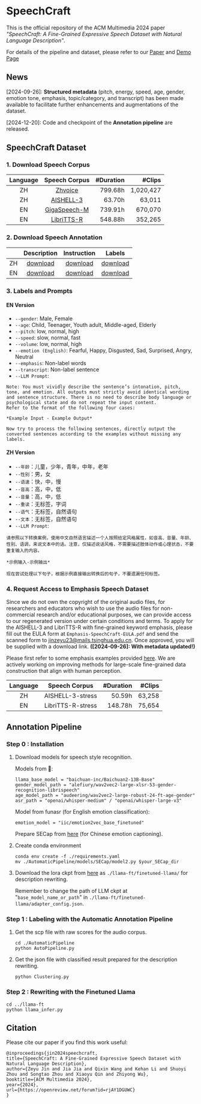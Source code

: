# SpeechCraft

This is the official repository of the ACM Multimedia 2024 paper *"SpeechCraft: A Fine-Grained Expressive Speech Dataset with Natural Language Description"*.

For details of the pipeline and dataset, please refer to our [Paper](http://arxiv.org/abs/2408.13608) and [Demo Page](https://speechcraft2024.github.io/speechcraft2024/)

<!-- Dataset and pipeline are coming soon. -->


## News
[2024-09-26]: **Structured metadata** (pitch, energy, speed, age, gender, emotion tone, emphasis, topic/category, and transcript) has been made available to facilitate further enhancements and augmentations of the dataset.

[2024-12-20]: Code and checkpoint of the **Annotation pipeline** are released.

## SpeechCraft Dataset
### 1. Download Speech Corpus

|Language|Speech Corpus|#Duration|#Clips|
|:--------:|:--------:|--------:|--------:|
|ZH|[Zhvoice](https://github.com/fighting41love/zhvoice)|799.68h|1,020,427|
|ZH|[AISHELL-3](https://www.openslr.org/93/)|63.70h|63,011|
|EN|[GigaSpeech-M](https://huggingface.co/datasets/speechcolab/gigaspeech/tree/main/data/audio/m_files_additional)|739.91h|670,070|
|EN|[LibriTTS-R](https://www.openslr.org/141/)|548.88h|352,265|

<!-- ## Metadata Walkthrough -->
### 2. Download Speech Annotation
||Description|Instruction|Labels|
|:--------:|:--------:|:--------:|:--------:|
|ZH|[download](https://cloud.tsinghua.edu.cn/f/e66664542f534f399802/?dl=1)|[download](https://cloud.tsinghua.edu.cn/f/d6f00e027f504751b4c0/?dl=1)|[download](https://cloud.tsinghua.edu.cn/f/02a69d7c862e4422850e/?dl=1)|
|EN|[download](https://cloud.tsinghua.edu.cn/f/517428835bd5486e87e8/?dl=1)|[download](https://cloud.tsinghua.edu.cn/f/cce83dd884ed4104b1a1/?dl=1)|[download](https://cloud.tsinghua.edu.cn/f/6f05dcbcfb384ea1870b/?dl=1)|

### 3. Labels and Prompts
####  EN Version
- `--gender`: Male, Female 
- `--age`: Child, Teenager, Youth adult, Middle-aged, Elderly
- `--pitch`: low, normal, high
- `--speed`: slow, normal, fast
- `--volume`: low, normal, high
- `--emotion (English)`: Fearful, Happy, Disgusted, Sad, Surprised, Angry, Neutral
- `--emphasis`: Non-label words
- `--transcript`: Non-label sentence
- `--LLM Prompt`: 
```Given the pitch, volume, age, gender, tone, and transcript, use sentiment analysis techniques to describe in natural language what age, what gender of a person, with what kind of emotion and tone, using what kind of pitch and volume, spoke the words in the transcript.
Note: You must vividly describe the sentence’s intonation, pitch, tone, and emotion. All outputs must strictly avoid identical wording and sentence structure. There is no need to describe body language or psychological state and do not repeat the input content.
Refer to the format of the following four cases:

*Example Input - Example Output*

Now try to process the following sentences, directly output the converted sentences according to the examples without missing any labels.
```

#### ZH Version
- `--年龄`：儿童，少年，青年，中年，老年
- `--性别`：男，女
- `--语速`：快，中，慢
- `--音高`：高，中，低
- `--音量`：高，中，低
- `--重读`：无标签，字词
- `--语气`：无标签，自然语句
- `--文本`：无标签，自然语句
- `--LLM Prompt`: 
```
请参照以下转换案例，使用中文自然语言描述一个人按照给定风格属性，如音高、音量、年龄、性别、语调，来说文本中的话。注意，仅描述说话风格，不需要描述肢体动作或心理状态，不要重复输入的内容。

*示例输入-示例输出*

现在尝试处理以下句子，根据示例直接输出转换后的句子，不要遗漏任何标签。
```

### 4. Request Access to Emphasis Speech Dataset

Since we do not own the copyright of the original audio files, for researchers and educators who wish to use the audio files for non-commercial research and/or educational purposes, we can provide access to our regenerated version under certain conditions and terms. To apply for the AISHELL-3 and LibriTTS-R with fine-grained keyword emphasis, please fill out the EULA form at `Emphasis-SpeechCraft-EULA.pdf` and send the scanned form to jinzeyu23@mails.tsinghua.edu.cn. Once approved, you will be supplied with a download link. **([2024-09-26]: With metadata updated!)**

Please first refer to some emphasis examples provided [here](https://speechcraft2024.github.io/speechcraft2024/#13-examples-of-the-regenerated-emphasis-data-from-aishell-3-and-libritts-r). We are actively working on improving methods for large-scale fine-grained data construction that align with human perception.

|Language|Speech Corpus|#Duration|#Clips|
|:--------:|:--------:|--------:|--------:|
|ZH|AISHELL-3-stress|50.59h|63,258|
|EN|LibriTTS-R-stress|148.78h|75,654|


## Annotation Pipeline

### Step 0 : Installation

1. Download models for speech style recognition.

    Models from 🤗:

    ```
    llama_base_model = "baichuan-inc/Baichuan2-13B-Base"
    gender_model_path = "alefiury/wav2vec2-large-xlsr-53-gender-recognition-librispeech"
    age_model_path = "audeering/wav2vec2-large-robust-24-ft-age-gender"
    asr_path = "openai/whisper-medium" / "openai/whisper-large-v3"
    ```

    Model from funasr (for English emotion classification):

    ```
    emotion_model = "iic/emotion2vec_base_finetuned"
    ```

    Prepare SECap from [here](https://github.com/thuhcsi/SECap) (for Chinese emotion captioning).

2. Create conda environment
    ```
    conda env create -f ./requirements.yaml
    mv ./AutomaticPipeline/models/SECap/model2.py $your_SECap_dir
    ```

3. Download the lora ckpt from [here](https://cloud.tsinghua.edu.cn/d/548948399d7c4816b677/) as `./llama-ft/finetuned-llama/` for description rewriting.

    Remember to change the path of LLM ckpt at "`base_model_name_or_path`" in `./llama-ft/finetuned-llama/adapter_config.json`.


### Step 1 : Labeling with the Automatic Annotation Pipeline

1. Get the scp file with raw scores for the audio corpus.

    ```
    cd ./AutomaticPipeline
    python AutoPipeline.py
    ```

2. Get the json file with classified result prepared for the description rewriting.
    ```
    python Clustering.py
    ```

### Step 2 : Rewriting with the Finetuned Llama
```
cd ../llama-ft
python llama_infer.py
```


## Citation
Please cite our paper if you find this work useful:
```
@inproceedings{jin2024speechcraft,
title={SpeechCraft: A Fine-Grained Expressive Speech Dataset with Natural Language Description},
author={Zeyu Jin and Jia Jia and Qixin Wang and Kehan Li and Shuoyi Zhou and Songtao Zhou and Xiaoyu Qin and Zhiyong Wu},
booktitle={ACM Multimedia 2024},
year={2024},
url={https://openreview.net/forum?id=rjAY1DGUWC}
}
```